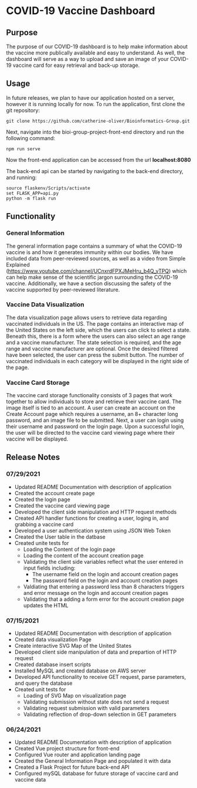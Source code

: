 # COVID-19 Vaccine Dashboard

## Purpose

The purpose of our COVID-19 dashboard is to help make information about the vaccine more publically available and easy to understand. As well, the dashboard will serve as a way to upload and save an image of your COVID-19 vaccine card for easy retrieval and back-up storage.

## Usage

In future releases, we plan to have our application hosted on a server, however it is running locally for now. To run the application, first clone the git repository:

```
git clone https://github.com/catherine-oliver/Bioinformatics-Group.git
```

Next, navigate into the bioi-group-project-front-end directory and run the following command:

```
npm run serve
```

Now the front-end application can be accessed from the url **localhost:8080**

The back-end api can be started by navigating to the back-end directory, and running:

```
source flaskenv/Scripts/activate
set FLASK_APP=api.py
python -m flask run
```

## Functionality
### General Information

The general information page contains a summary of what the COVID-19 vaccine is and how it generates immunity within our bodies. We have included data from peer-reviewed sources, as well as a video from Simple Explained (https://www.youtube.com/channel/UCnxrdFPXJMeHru_b4Q_vTPQ) which can help make sense of the scientific jargon surrounding the COVID-19 vaccine. Additionally, we have a section discussing the safety of the vaccine supported by peer-reviewed literature. 

### Vaccine Data Visualization

The data visualization page allows users to retrieve data regarding vaccinated individuals in the US. The page contains an interactive map of the United States on the left side, which the users can click to select a state. Beneath this, there is a form where the users can also select an age range and a vaccine manufacturer. The state selection is required, and the age range and vaccine manufacturer are optional. Once the desired filtered have been selected, the user can press the submit button. The number of vaccinated individuals in each category will be displayed in the right side of the page.

### Vaccine Card Storage

The vaccine card storage functionality consists of 3 pages that work together to allow individuals to store and retrieve their vaccine card. The image itself is tied to an account. A user can create an account on the Create Account page which requires a username, an 8+ character long password, and an image file to be submitted. Next, a user can login using their username and password on the login page. Upon a successful login, the user will be directed to the vaccine card viewing page where their vaccine will be displayed.


## Release Notes
### 07/29/2021
- Updated README Documentation with description of application
- Created the account create page
- Created the login page
- Created the vaccine card viewing page
- Developed the client side manipulation and HTTP request methods
- Created API handler functions for creating a user, loging in, and grabbing a vaccine card
- Developed a user authentication system using JSON Web Token
- Created the User table in the datbase
- Created unite tests for
   - Loading the Content of the login page
   - Loading the content of the account creation page
   - Validating the client side variables reflect what the user entered in input fields including:
     - The username field on the login and account creation pages
     - The password field on the login and account creation pages
   - Valdiating that entering a password less than 8 characters triggers and error message on the login and account creation pages
   - Validating that a adding a form error for the account creation page updates the HTML
### 07/15/2021
- Updated README Documentation with description of application
- Created data visualization Page
- Create interactive SVG Map of the United States
- Developed client side manipulation of data and prepartion of HTTP request
- Created database insert scripts 
- Installed MySQL and created database on AWS server
- Developed API functionality to receive GET request, parse parameters, and query the database
- Created unit tests for
   - Loading of SVG Map on visualization page
   - Validating submission without state does not send a request
   - Validating request submission with valid parameters
   - Validating reflection of drop-down selection in GET parameters
### 06/24/2021
- Updated README Documentation with description of application
- Created Vue project structure for front-end
- Configured Vue router and application landing page
- Created the General Information Page and populated it with data
- Created a Flask Project for future back-end API
- Configured mySQL database for future storage of vaccine card and vaccine data
